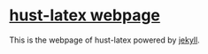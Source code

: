[hust-latex webpage](http://hust-latex.github.io)
=================================================

This is the webpage of hust-latex powered by [jekyll](https://github.com/jekyll/jekyll).